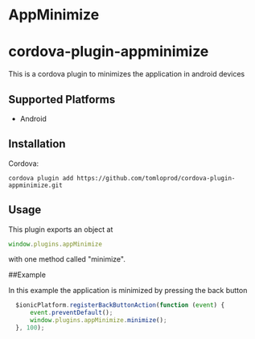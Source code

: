# AppMinimize

# cordova-plugin-appminimize

This is a cordova plugin to minimizes the application in android devices

## Supported Platforms

- Android

## Installation


Cordova:

    cordova plugin add https://github.com/tomloprod/cordova-plugin-appminimize.git

## Usage

This plugin exports an object at

```javascript
window.plugins.appMinimize
```

with one method called "minimize".

##Example

In this example the application is minimized by pressing the back button

```javascript
  $ionicPlatform.registerBackButtonAction(function (event) {
      event.preventDefault();
      window.plugins.appMinimize.minimize();
  }, 100);
```

